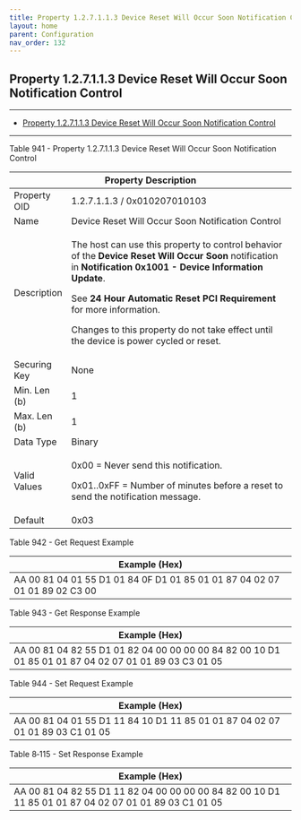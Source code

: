 ```yaml
---
title: Property 1.2.7.1.1.3 Device Reset Will Occur Soon Notification Control
layout: home
parent: Configuration
nav_order: 132
---
```


## Property 1.2.7.1.1.3 Device Reset Will Occur Soon Notification Control

---

- [Property 1.2.7.1.1.3 Device Reset Will Occur Soon Notification Control](#property-127113-device-reset-will-occur-soon-notification-control)

---


Table 941 - Property 1.2.7.1.1.3 Device Reset Will Occur Soon
Notification Control

<table>
<colgroup>
<col style="width: 14%" />
<col style="width: 85%" />
</colgroup>
<thead>
<tr>
<th colspan="2">Property Description</th>
</tr>
</thead>
<tbody>
<tr>
<td>Property OID</td>
<td>1.2.7.1.1.3 / 0x010207010103</td>
</tr>
<tr>
<td>Name</td>
<td>Device Reset Will Occur Soon Notification Control</td>
</tr>
<tr>
<td>Description</td>
<td><p>The host can use this property to control behavior of the
<strong>Device Reset Will Occur Soon</strong> notification in
<strong>Notification 0x1001 - Device Information Update</strong>.</p>
<p>See <strong>24 Hour Automatic Reset PCI Requirement</strong> for more
information.</p>
<p>Changes to this property do not take effect until the device is power
cycled or reset.</p></td>
</tr>
<tr>
<td>Securing Key</td>
<td>None</td>
</tr>
<tr>
<td>Min. Len (b)</td>
<td>1</td>
</tr>
<tr>
<td>Max. Len (b)</td>
<td>1</td>
</tr>
<tr>
<td>Data Type</td>
<td>Binary</td>
</tr>
<tr>
<td>Valid Values</td>
<td><p>0x00 = Never send this notification.</p>
<p>0x01..0xFF = Number of minutes before a reset to send the
notification message.</p></td>
</tr>
<tr>
<td>Default</td>
<td>0x03</td>
</tr>
</tbody>
</table>

Table 942 - Get Request Example

| Example (Hex) |
|----|
| AA 00 81 04 01 55 D1 01 84 0F D1 01 85 01 01 87 04 02 07 01 01 89 02 C3 00 |

Table 943 - Get Response Example

| Example (Hex) |
|----|
| AA 00 81 04 82 55 D1 01 82 04 00 00 00 00 84 82 00 10 D1 01 85 01 01 87 04 02 07 01 01 89 03 C3 01 05 |

Table 944 - Set Request Example

| Example (Hex) |
|----|
| AA 00 81 04 01 55 D1 11 84 10 D1 11 85 01 01 87 04 02 07 01 01 89 03 C1 01 05 |

Table 8‑115 - Set Response Example

| Example (Hex) |
|----|
| AA 00 81 04 82 55 D1 11 82 04 00 00 00 00 84 82 00 10 D1 11 85 01 01 87 04 02 07 01 01 89 03 C1 01 05 |

##